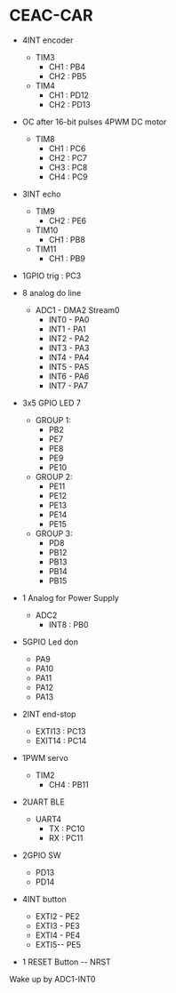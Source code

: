 # CEAC-CAR
- 4INT encoder
	- TIM3
		- CH1 : PB4
		- CH2 : PB5
 	- TIM4
		- CH1 : PD12
		- CH2 : PD13
 
- OC after 16-bit pulses 4PWM DC motor
 	- TIM8
		- CH1 : PC6
		- CH2 : PC7
		- CH3 : PC8	
		- CH4 : PC9
 
- 3INT echo
 	- TIM9
		- CH2 : PE6
 	- TIM10
		- CH1 : PB8 
 	- TIM11
		- CH1 : PB9

- 1GPIO trig : PC3

- 8 analog do line
 	- ADC1 - DMA2 Stream0
		- INT0 - PA0
		- INT1 - PA1
		- INT2 - PA2
		- INT3 - PA3
		- INT4 - PA4
		- INT5 - PA5
		- INT6 - PA6
		- INT7 - PA7

- 3x5 GPIO LED 7 
	- GROUP 1: 
		- PB2 
		- PE7
		- PE8
		- PE9
		- PE10
	- GROUP 2:
		- PE11
		- PE12
		- PE13
		- PE14
		- PE15
	- GROUP 3:
		- PD8
		- PB12
		- PB13
		- PB14
		- PB15

- 1 Analog for Power Supply 
	- ADC2
		- INT8 : PB0

- 5GPIO Led don
	- PA9
	- PA10
	- PA11
	- PA12
	- PA13

- 2INT end-stop
	- EXTI13 : PC13
	- EXIT14 : PC14

- 1PWM servo 
	- TIM2
		- CH4 : PB11

- 2UART BLE 
	- UART4
		- TX : PC10 
		- RX : PC11

- 2GPIO SW 
	- PD13
	- PD14

- 4INT button 
	- EXTI2 - PE2
	- EXTI3 - PE3
	- EXTI4 - PE4
	- EXTI5-- PE5

- 1 RESET Button -- NRST

Wake up by ADC1-INT0


